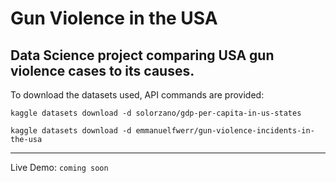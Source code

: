 # Gun Violence in the USA
## Data Science project comparing USA gun violence cases to its causes.

To download the datasets used, API commands are provided:

`kaggle datasets download -d solorzano/gdp-per-capita-in-us-states`

`kaggle datasets download -d emmanuelfwerr/gun-violence-incidents-in-the-usa`

<hr>

Live Demo: `coming soon`
